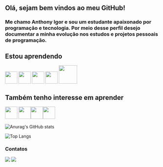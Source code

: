 ## Olá, sejam bem vindos ao meu GitHub!

### Me chamo Anthony Igor e sou um estudante apaixonado por programação e tecnologia. Por meio desse perfil desejo documentar a minha evolução nos estudos e projetos pessoais de programação.

## Estou aprendendo

<img src="https://cdn.jsdelivr.net/gh/devicons/devicon/icons/python/python-original.svg" width="40" height="40"/> <img src="https://cdn.jsdelivr.net/gh/devicons/devicon/icons/django/django-plain.svg" width="40" height="40"/> 
            <img src="https://cdn.jsdelivr.net/gh/devicons/devicon/icons/flask/flask-original.svg" width="40" height="40"/>
            <img src="https://cdn.jsdelivr.net/gh/devicons/devicon/icons/nodejs/nodejs-original-wordmark.svg" width="40" height="40"/>
            <img src="https://cdn.jsdelivr.net/gh/devicons/devicon/icons/oracle/oracle-original.svg" width="60" height="60" />
          
## Também tenho interesse em aprender
          
<img src="https://cdn.jsdelivr.net/gh/devicons/devicon/icons/postgresql/postgresql-original-wordmark.svg" width="40" height="40"/> <img src="https://cdn.jsdelivr.net/gh/devicons/devicon/icons/amazonwebservices/amazonwebservices-original-wordmark.svg" width="40" height="40"/><img src="https://cdn.jsdelivr.net/gh/devicons/devicon/icons/docker/docker-original.svg" width="40" height="40"/><img src="https://cdn.jsdelivr.net/gh/devicons/devicon/icons/dart/dart-plain-wordmark.svg" width="40" height="40" />
          
          
          
        
![Anurag's GitHub stats](https://github-readme-stats.vercel.app/api?username=anthonyigor&show_icons=true&theme=radical)


![Top Langs](https://github-readme-stats.vercel.app/api/top-langs/?username=anthonyigor&theme=tokyonight)


 ### Contatos
 
 <div>
<a href = "mailto:contato@anthonyigor"><img src="https://img.shields.io/badge/Gmail-D14836?style=for-the-badge&logo=gmail&logoColor=white" target="_blank"></a>
<a href="https://www.linkedin.com/in/anthony-igor-003717213" target="_blank"><img src="https://img.shields.io/badge/-LinkedIn-%230077B5?style=for-the-badge&logo=linkedin&logoColor=white" target="_blank"></a>   
</div>

